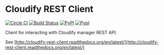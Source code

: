 Cloudify REST Client
====================

[![Circle CI](https://circleci.com/gh/cloudify-cosmo/cloudify-rest-client/tree/master.svg?style=shield)](https://circleci.com/gh/cloudify-cosmo/cloudify-rest-client/tree/master)
[![Build Status](https://travis-ci.org/cloudify-cosmo/cloudify-rest-client.svg?branch=master)](https://travis-ci.org/cloudify-cosmo/cloudify-rest-client)
[![PyPI](http://img.shields.io/pypi/dm/cloudify-rest-client.svg)](http://img.shields.io/pypi/dm/cloudify-rest-client.svg)
[![PypI](http://img.shields.io/pypi/v/cloudify-rest-client.svg)](http://img.shields.io/pypi/v/cloudify-rest-client.svg)


Client for interacting with Cloudify manager REST API.

See [http://cloudify-rest-client.readthedocs.org/en/latest/](http://cloudify-rest-client.readthedocs.org/en/latest/)
